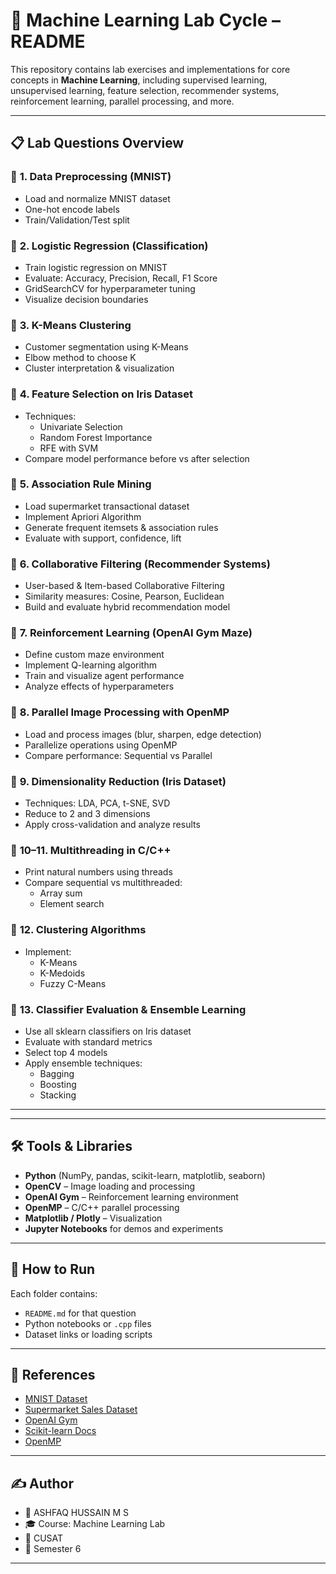# 🧠 Machine Learning Lab Cycle – README

This repository contains lab exercises and implementations for core concepts in **Machine Learning**, including supervised learning, unsupervised learning, feature selection, recommender systems, reinforcement learning, parallel processing, and more.

---

## 📋 Lab Questions Overview

### 🔹 **1. Data Preprocessing (MNIST)**
- Load and normalize MNIST dataset
- One-hot encode labels
- Train/Validation/Test split

### 🔹 **2. Logistic Regression (Classification)**
- Train logistic regression on MNIST
- Evaluate: Accuracy, Precision, Recall, F1 Score
- GridSearchCV for hyperparameter tuning
- Visualize decision boundaries

### 🔹 **3. K-Means Clustering**
- Customer segmentation using K-Means
- Elbow method to choose K
- Cluster interpretation & visualization

### 🔹 **4. Feature Selection on Iris Dataset**
- Techniques:
  - Univariate Selection
  - Random Forest Importance
  - RFE with SVM
- Compare model performance before vs after selection

### 🔹 **5. Association Rule Mining**
- Load supermarket transactional dataset
- Implement Apriori Algorithm
- Generate frequent itemsets & association rules
- Evaluate with support, confidence, lift

### 🔹 **6. Collaborative Filtering (Recommender Systems)**
- User-based & Item-based Collaborative Filtering
- Similarity measures: Cosine, Pearson, Euclidean
- Build and evaluate hybrid recommendation model

### 🔹 **7. Reinforcement Learning (OpenAI Gym Maze)**
- Define custom maze environment
- Implement Q-learning algorithm
- Train and visualize agent performance
- Analyze effects of hyperparameters

### 🔹 **8. Parallel Image Processing with OpenMP**
- Load and process images (blur, sharpen, edge detection)
- Parallelize operations using OpenMP
- Compare performance: Sequential vs Parallel

### 🔹 **9. Dimensionality Reduction (Iris Dataset)**
- Techniques: LDA, PCA, t-SNE, SVD
- Reduce to 2 and 3 dimensions
- Apply cross-validation and analyze results

### 🔹 **10–11. Multithreading in C/C++**
- Print natural numbers using threads
- Compare sequential vs multithreaded:
  - Array sum
  - Element search

### 🔹 **12. Clustering Algorithms**
- Implement:
  - K-Means
  - K-Medoids
  - Fuzzy C-Means

### 🔹 **13. Classifier Evaluation & Ensemble Learning**
- Use all sklearn classifiers on Iris dataset
- Evaluate with standard metrics
- Select top 4 models
- Apply ensemble techniques:
  - Bagging
  - Boosting
  - Stacking

---

---

## 🛠 Tools & Libraries

- **Python** (NumPy, pandas, scikit-learn, matplotlib, seaborn)
- **OpenCV** – Image loading and processing
- **OpenAI Gym** – Reinforcement learning environment
- **OpenMP** – C/C++ parallel processing
- **Matplotlib / Plotly** – Visualization
- **Jupyter Notebooks** for demos and experiments

---

## 📌 How to Run

Each folder contains:
- `README.md` for that question
- Python notebooks or `.cpp` files
- Dataset links or loading scripts

---

## 📘 References
- [MNIST Dataset](https://github.com/iamavieira/handwritten-digits-mnist)
- [Supermarket Sales Dataset](https://www.kaggle.com/datasets/aungpyaeap/supermarket-sales)
- [OpenAI Gym](https://www.gymlibrary.dev/)
- [Scikit-learn Docs](https://scikit-learn.org/)
- [OpenMP](https://www.openmp.org/)

---

## ✍️ Author

- 📧 ASHFAQ HUSSAIN M S
- 🎓 Course: Machine Learning Lab  
- 🏫 CUSAT  
- 📅 Semester 6 

---

